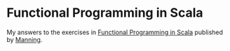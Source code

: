 # Functional Programming in Scala
My answers to the exercises in [Functional Programming in Scala](http://manning.com/bjarnason/) published by
[Manning](http://manning.com).
